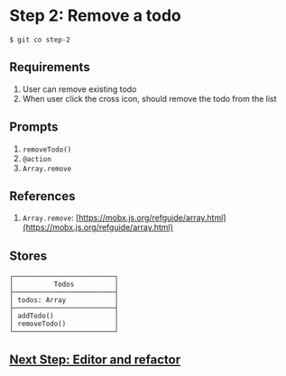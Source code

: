 # Step 2: Remove a todo

    $ git co step-2

## Requirements

1. User can remove existing todo
1. When user click the cross icon, should remove the todo from the list


## Prompts

1. `removeTodo()`
1. `@action`
1. `Array.remove`


## References

1. `Array.remove`: [https://mobx.js.org/refguide/array.html](https://mobx.js.org/refguide/array.html)


## Stores

```
┌─────────────────────────┐
│          Todos          │
├─────────────────────────┤
│ todos: Array            │
├─────────────────────────┤
│ addTodo()               │
│ removeTodo()            │
└─────────────────────────┘
```

## [Next Step: Editor and refactor](STEP_3.md)
